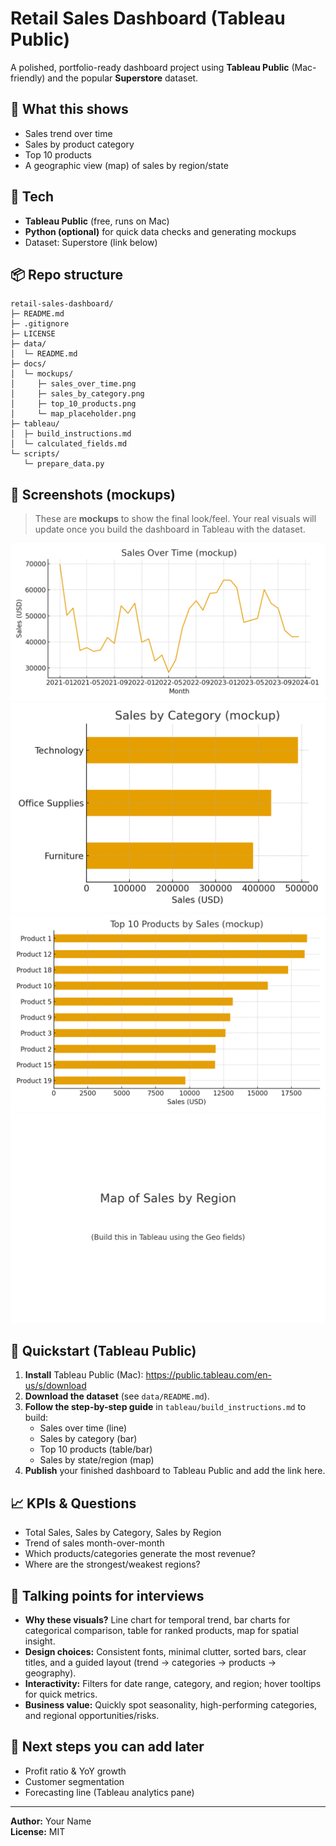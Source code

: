 # Retail Sales Dashboard (Tableau Public)

A polished, portfolio-ready dashboard project using **Tableau Public** (Mac-friendly) and the popular **Superstore** dataset.

## 🎯 What this shows
- Sales trend over time
- Sales by product category
- Top 10 products
- A geographic view (map) of sales by region/state

## 🧰 Tech
- **Tableau Public** (free, runs on Mac)
- **Python (optional)** for quick data checks and generating mockups
- Dataset: Superstore (link below)

## 📦 Repo structure
```
retail-sales-dashboard/
├─ README.md
├─ .gitignore
├─ LICENSE
├─ data/
│  └─ README.md
├─ docs/
│  └─ mockups/
│     ├─ sales_over_time.png
│     ├─ sales_by_category.png
│     ├─ top_10_products.png
│     └─ map_placeholder.png
├─ tableau/
│  ├─ build_instructions.md
│  └─ calculated_fields.md
└─ scripts/
   └─ prepare_data.py
```

## 🔎 Screenshots (mockups)
> These are **mockups** to show the final look/feel. Your real visuals will update once you build the dashboard in Tableau with the dataset.

![Sales over time](docs/mockups/sales_over_time.png)
![Sales by category](docs/mockups/sales_by_category.png)
![Top 10 products](docs/mockups/top_10_products.png)
![Map placeholder](docs/mockups/map_placeholder.png)

## 🚀 Quickstart (Tableau Public)
1. **Install** Tableau Public (Mac): https://public.tableau.com/en-us/s/download  
2. **Download the dataset** (see `data/README.md`).  
3. **Follow the step-by-step guide** in `tableau/build_instructions.md` to build:
   - Sales over time (line)
   - Sales by category (bar)
   - Top 10 products (table/bar)
   - Sales by state/region (map)
4. **Publish** your finished dashboard to Tableau Public and add the link here.

## 📈 KPIs & Questions
- Total Sales, Sales by Category, Sales by Region
- Trend of sales month-over-month
- Which products/categories generate the most revenue?
- Where are the strongest/weakest regions?

## 📝 Talking points for interviews
- **Why these visuals?** Line chart for temporal trend, bar charts for categorical comparison, table for ranked products, map for spatial insight.
- **Design choices:** Consistent fonts, minimal clutter, sorted bars, clear titles, and a guided layout (trend → categories → products → geography).
- **Interactivity:** Filters for date range, category, and region; hover tooltips for quick metrics.
- **Business value:** Quickly spot seasonality, high-performing categories, and regional opportunities/risks.

## 🔧 Next steps you can add later
- Profit ratio & YoY growth
- Customer segmentation
- Forecasting line (Tableau analytics pane)

---

**Author:** Your Name  
**License:** MIT
